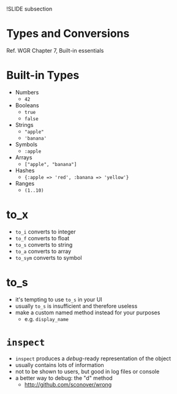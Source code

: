 !SLIDE subsection
# Types and Conversions

Ref. WGR Chapter 7, Built-in essentials

# Built-in Types

* Numbers
  * `42`
* Booleans
  * `true`
  * `false`
* Strings
  * `"apple"`
  * `'banana'`
* Symbols
  * `:apple`
* Arrays
  * `["apple", "banana"]`
* Hashes
  * `{:apple => 'red', :banana => 'yellow'}`
* Ranges
  * `(1..10)`

# to_x

* `to_i` converts to integer
* `to_f` converts to float
* `to_s` converts to string
* `to_a` converts to array
* `to_sym` converts to symbol

# to_s

* it's tempting to use `to_s` in your UI
* usually `to_s` is insufficient and therefore useless
* make a custom named method instead for your purposes
  * e.g. `display_name`

# `inspect`

* `inspect` produces a *debug*-ready representation of the object
* usually contains lots of information
* not to be shown to users, but good in log files or console
* a better way to debug: the "d" method
  * <http://github.com/sconover/wrong>
